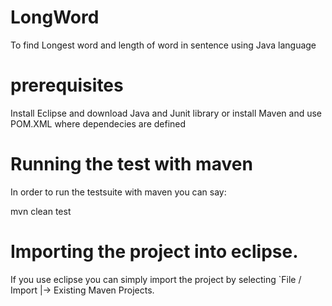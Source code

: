 # LongWord
To find Longest word and length of word in sentence using Java language

# prerequisites
Install Eclipse and download Java and Junit library  or install Maven and use POM.XML where dependecies are defined

# Running the test with maven
In order to run the testsuite with maven you can say:

mvn clean test

# Importing the project into eclipse.
If you use eclipse you can simply import the project by selecting `File / Import |-> Existing Maven Projects.


